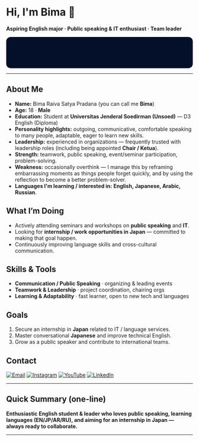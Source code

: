 
<!-- ===========================
     Bima Raiva Satya Pradana
     GitHub Profile README (Dark Blue Neon Theme)
     Copy this into your README.md
   =========================== -->

# Hi, I'm Bima 👋
**Aspiring English major · Public speaking & IT enthusiast · Team leader**

<div align="center">

<!-- Animated RGB Wave Banner (dark-blue → neon) -->
<!-- Three layered waves: 1) right→left, 2) center→side (scale), 3) right→left (phase-shifted) -->
<svg width="100%" height="160" viewBox="0 0 1200 200" xmlns="http://www.w3.org/2000/svg" preserveAspectRatio="none" style="background:#04102a;border-radius:12px;overflow:hidden;">
  <defs>
    <linearGradient id="grad1" x1="0" x2="1" y1="0" y2="0">
      <stop offset="0" stop-color="rgb(2,10,60)"/>
      <stop offset="1" stop-color="rgb(0,200,255)"/>
    </linearGradient>
    <linearGradient id="grad2" x1="0" x2="1" y1="0" y2="0">
      <stop offset="0" stop-color="rgb(0,40,120)"/>
      <stop offset="1" stop-color="rgb(180,0,255)"/>
    </linearGradient>
    <linearGradient id="grad3" x1="0" x2="1" y1="0" y2="0">
      <stop offset="0" stop-color="rgb(2,8,40)"/>
      <stop offset="1" stop-color="rgb(0,255,180)"/>
    </linearGradient>
  </defs>

  <!-- Wave 1: translate right -> left -->
  <path d="M0,120 C200,200 400,40 600,120 C800,200 1000,40 1200,120 L1200,200 L0,200 Z"
        fill="url(#grad1)" opacity="0.55">
    <animateTransform attributeName="transform" type="translate" from="1200 0" to="-1200 0" dur="16s" repeatCount="indefinite"/>
  </path>

  <!-- Wave 2: scale from center outward (center -> sides) -->
  <path d="M0,100 C220,40 380,180 600,100 C820,20 980,160 1200,100 L1200,200 L0,200 Z"
        fill="url(#grad2)" opacity="0.40" transform="translate(0 0)">
    <!-- scale X from near 0 (centered) to 1, then back; origin roughly center -->
    <animateTransform attributeName="transform"
                      attributeType="XML"
                      type="scale"
                      values="0.02 1; 1 1; 0.02 1"
                      keyTimes="0; 0.5; 1"
                      dur="10s"
                      begin="0s"
                      repeatCount="indefinite"/>
  </path>

  <!-- Wave 3: a second right -> left wave with different speed & opacity -->
  <path d="M0,140 C180,60 420,220 620,140 C820,60 1060,220 1200,140 L1200,200 L0,200 Z"
        fill="url(#grad3)" opacity="0.35">
    <animateTransform attributeName="transform" type="translate" from="1200 0" to="-1200 0" dur="22s" repeatCount="indefinite"/>
  </path>

  <!-- subtle neon glow (thin) -->
  <rect x="0" y="0" width="1200" height="200" fill="none" stroke="rgba(0,255,200,0.02)" stroke-width="1"/>
</svg>

</div>

---

## About Me
- **Name:** Bima Raiva Satya Pradana (you can call me **Bima**)  
- **Age:** 18 · **Male**  
- **Education:** Student at **Universitas Jenderal Soedirman (Unsoed)** — D3 English (Diploma)  
- **Personality highlights:** outgoing, communicative, comfortable speaking to many people, adaptable, eager to learn new skills.  
- **Leadership:** experienced in organizations — frequently trusted with leadership roles (including being appointed **Chair / Ketua**).  
- **Strength:** teamwork, public speaking, event/seminar participation, problem-solving.  
- **Weakness:** occasionally overthink — I manage this by reframing embarrassing moments as things people forget quickly, and by using the reflection to become a better problem-solver.  
- **Languages I'm learning / interested in:** **English, Japanese, Arabic, Russian**.

## What I’m Doing
- Actively attending seminars and workshops on **public speaking** and **IT**.  
- Looking for **internship / work opportunities in Japan** — committed to making that goal happen.  
- Continuously improving language skills and cross-cultural communication.

## Skills & Tools
- **Communication / Public Speaking** · organizing & leading events  
- **Teamwork & Leadership** · project coordination, chairing orgs  
- **Learning & Adaptability** · fast learner, open to new tech and languages  

## Goals
1. Secure an internship in **Japan** related to IT / language services.  
2. Master conversational **Japanese** and improve technical English.  
3. Grow as a public speaker and contribute to international teams.

## Contact

[![Email](https://img.shields.io/badge/-Email-black?style=for-the-badge&logo=gmail&logoColor=white)](mailto:youremail@example.com)
[![Instagram](https://img.shields.io/badge/-Instagram-black?style=for-the-badge&logo=instagram&logoColor=white)](https://instagram.com/yourhandle)
[![YouTube](https://img.shields.io/badge/-YouTube-black?style=for-the-badge&logo=youtube&logoColor=white)](https://youtube.com/@yourchannel)
[![LinkedIn](https://img.shields.io/badge/-LinkedIn-black?style=for-the-badge&logo=linkedin&logoColor=white)](https://linkedin.com/in/yourprofile)

---

## Quick Summary (one-line)
**Enthusiastic English student & leader who loves public speaking, learning languages (EN/JP/AR/RU), and aiming for an internship in Japan — always ready to collaborate.**

---

